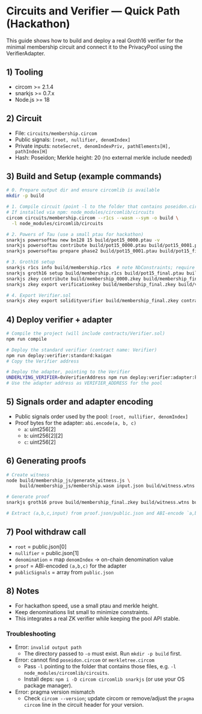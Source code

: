 # Circuits and Verifier — Quick Path (Hackathon)

This guide shows how to build and deploy a real Groth16 verifier for the minimal membership circuit and connect it to the PrivacyPool using the VerifierAdapter.

## 1) Tooling

- circom >= 2.1.4
- snarkjs >= 0.7.x
- Node.js >= 18

## 2) Circuit

- File: `circuits/membership.circom`
- Public signals: `[root, nullifier, denomIndex]`
- Private inputs: `noteSecret, denomIndexPriv, pathElements[H], pathIndex[H]`
- Hash: Poseidon; Merkle height: 20 (no external merkle include needed)

## 3) Build and Setup (example commands)

```bash
# 0. Prepare output dir and ensure circomlib is available
mkdir -p build

# 1. Compile circuit (point -l to the folder that contains poseidon.circom)
# If installed via npm: node_modules/circomlib/circuits
circom circuits/membership.circom --r1cs --wasm --sym -o build \
  -l node_modules/circomlib/circuits

# 2. Powers of Tau (use a small ptau for hackathon)
snarkjs powersoftau new bn128 15 build/pot15_0000.ptau -v
snarkjs powersoftau contribute build/pot15_0000.ptau build/pot15_0001.ptau --name="first" -v
snarkjs powersoftau prepare phase2 build/pot15_0001.ptau build/pot15_final.ptau -v

# 3. Groth16 setup
snarkjs r1cs info build/membership.r1cs  # note NbConstraints; require 2^ptau_power > 2*NbConstraints
snarkjs groth16 setup build/membership.r1cs build/pot15_final.ptau build/membership_0000.zkey
snarkjs zkey contribute build/membership_0000.zkey build/membership_final.zkey --name="1st zkey" -v
snarkjs zkey export verificationkey build/membership_final.zkey build/verification_key.json

# 4. Export Verifier.sol
snarkjs zkey export solidityverifier build/membership_final.zkey contracts/Verifier.sol
```

## 4) Deploy verifier + adapter

```bash
# Compile the project (will include contracts/Verifier.sol)
npm run compile

# Deploy the standard verifier (contract name: Verifier)
npm run deploy:verifier:standard:kaigan
# Copy the Verifier address

# Deploy the adapter, pointing to the Verifier
UNDERLYING_VERIFIER=0xVerifierAddress npm run deploy:verifier:adapter:kaigan
# Use the adapter address as VERIFIER_ADDRESS for the pool
```

## 5) Signals order and adapter encoding

- Public signals order used by the pool: `[root, nullifier, denomIndex]`
- Proof bytes for the adapter: `abi.encode(a, b, c)`
  - `a`: uint256[2]
  - `b`: uint256[2][2]
  - `c`: uint256[2]

## 6) Generating proofs

```bash
# Create witness
node build/membership_js/generate_witness.js \
     build/membership_js/membership.wasm input.json build/witness.wtns

# Generate proof
snarkjs groth16 prove build/membership_final.zkey build/witness.wtns build/proof.json build/public.json

# Extract (a,b,c,input) from proof.json/public.json and ABI-encode `a,b,c` for the adapter.
```

## 7) Pool withdraw call

- `root` = public.json[0]
- `nullifier` = public.json[1]
- `denomination` = map `denomIndex` → on-chain denomination value
- `proof` = ABI-encoded `(a,b,c)` for the adapter
- `publicSignals` = array from `public.json`

## 8) Notes

- For hackathon speed, use a small ptau and merkle height.
- Keep denominations list small to minimize constraints.
- This integrates a real ZK verifier while keeping the pool API stable.

### Troubleshooting

- Error: `invalid output path`
  - The directory passed to `-o` must exist. Run `mkdir -p build` first.
- Error: cannot find `poseidon.circom` or `merkletree.circom`
  - Pass `-l` pointing to the folder that contains those files, e.g. `-l node_modules/circomlib/circuits`.
  - Install deps: `npm i -D circom circomlib snarkjs` (or use your OS package manager).
- Error: pragma version mismatch
  - Check `circom --version`; update circom or remove/adjust the `pragma circom` line in the circuit header for your version.

